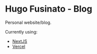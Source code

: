 # Hugo Fusinato - Blog

Personal website/blog.

Currently using:

- [NextJS](https://nextjs.org/)
- [Vercel](https://www.vercel.com)
